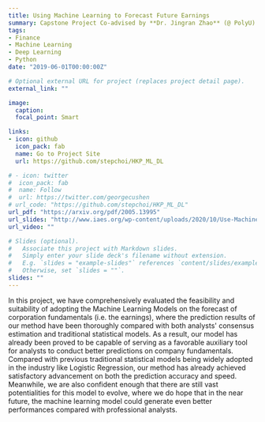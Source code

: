 ```yaml
---
title: Using Machine Learning to Forecast Future Earnings
summary: Capstone Project Co-advised by **Dr. Jingran Zhao** (@ PolyU) & **Mr. Stephen Choi** (@ LORA Technologies)
tags:
- Finance
- Machine Learning
- Deep Learning
- Python
date: "2019-06-01T00:00:00Z"

# Optional external URL for project (replaces project detail page).
external_link: ""

image:
  caption: 
  focal_point: Smart

links:
- icon: github
  icon_pack: fab
  name: Go to Project Site
  url: https://github.com/stepchoi/HKP_ML_DL

# - icon: twitter
#  icon_pack: fab
#  name: Follow
#  url: https://twitter.com/georgecushen
# url_code: "https://github.com/stepchoi/HKP_ML_DL"
url_pdf: "https://arxiv.org/pdf/2005.13995"
url_slides: "http://www.iaes.org/wp-content/uploads/2020/10/Use-Machine-Learning-to-Forecast-Future-Earnings.pdf"
url_video: ""

# Slides (optional).
#   Associate this project with Markdown slides.
#   Simply enter your slide deck's filename without extension.
#   E.g. `slides = "example-slides"` references `content/slides/example-slides.md`.
#   Otherwise, set `slides = ""`.
slides: ""
---
```


In this project, we have comprehensively evaluated the feasibility and suitability of adopting the Machine Learning Models on the forecast of corporation fundamentals (i.e. the earnings), where the prediction results of our method have been thoroughly compared with both analysts' consensus estimation and traditional statistical models. As a result, our model has already been proved to be capable of serving as a favorable auxiliary tool for analysts to conduct better predictions on company fundamentals. Compared with previous traditional statistical models being widely adopted in the industry like Logistic Regression, our method has already achieved satisfactory advancement on both the prediction accuracy and speed. Meanwhile, we are also confident enough that there are still vast potentialities for this model to evolve, where we do hope that in the near future, the machine learning model could generate even better performances compared with professional analysts.
